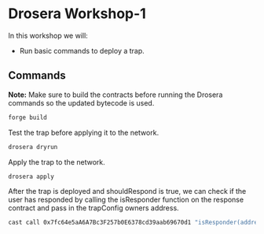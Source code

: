 # Drosera Workshop-1

In this workshop we will:

- Run basic commands to deploy a trap.

## Commands

**Note:** Make sure to build the contracts before running the Drosera commands so the updated bytecode is used.

```bash
forge build
```

Test the trap before applying it to the network.

```bash
drosera dryrun
```

Apply the trap to the network.

```bash
drosera apply
```

After the trap is deployed and shouldRespond is true, we can check if the user has responded by calling the isResponder function on the response contract and pass in the trapConfig owners address.

```bash
cast call 0x7fc64e5aA6A7Bc3F257b0E6378cd39aab69670d1 "isResponder(address)" <owner_address> --rpc-url https://ethereum-holesky-rpc.publicnode.com
```
